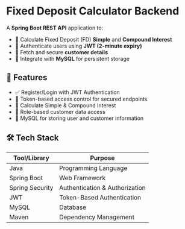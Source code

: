 # Fixed Deposit Calculator Backend

A **Spring Boot REST API** application to:

- 🧮 Calculate Fixed Deposit (FD) **Simple** and **Compound Interest**
- 🔐 Authenticate users using **JWT (2-minute expiry)**
- 👤 Fetch and secure **customer details**
- 💾 Integrate with **MySQL** for persistent storage



## 🚀 Features

- ✅ Register/Login with JWT Authentication
- 🔐 Token-based access control for secured endpoints
- 🧾 Calculate Simple & Compound Interest
- 👥 Role-based customer data access
- 💽 MySQL for storing user and customer information


## 🛠️ Tech Stack

| Tool/Library       | Purpose                        |
|--------------------|--------------------------------|
| Java               | Programming Language           |
| Spring Boot        | Web Framework                  |
| Spring Security    | Authentication & Authorization |
| JWT                | Token-Based Authentication     |
| MySQL              | Database                       |
| Maven              | Dependency Management          |



